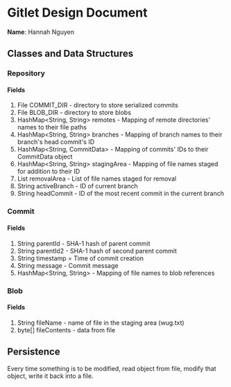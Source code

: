 # Gitlet Design Document

**Name**: Hannah Nguyen

## Classes and Data Structures

### Repository
#### Fields

1. File COMMIT_DIR - directory to store serialized commits
2. File BLOB_DIR - directory to store blobs
3. HashMap<String, String> remotes - Mapping of remote directories' names to their file paths
4. HashMap<String, String> branches - Mapping of branch names to their branch's head commit's ID
5. HashMap<String, CommitData> - Mapping of commits' IDs to their CommitData object
6. HashMap<String, String> stagingArea - Mapping of file names staged for addition to their ID
7. List<String> removalArea - List of file names staged for removal
8. String activeBranch - ID of current branch
9. String headCommit - ID of the most recent commit in the current branch

### Commit
#### Fields

1. String parentId - SHA-1 hash of parent commit 
2. String parentId2 - SHA-1 hash of second parent commit
3. String timestamp = Time of commit creation
4. String message - Commit message
5. HashMap<String, String> - Mapping of file names to blob references

### Blob
#### Fields

1. String fileName - name of file in the staging area (wug.txt)
2. byte[] fileContents - data from file

## Persistence

Every time something is to be modified, read object from file, modify that object, write it back into a file.
